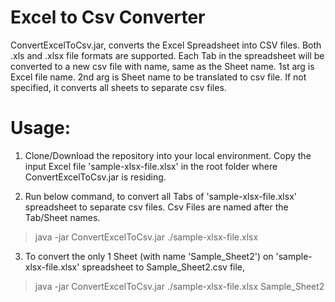 # Excel to Csv Converter

 ConvertExcelToCsv.jar, converts the Excel Spreadsheet into CSV files. Both .xls and .xlsx file formats are supported.
 Each Tab in the spreadsheet will be converted to a new csv file with name, same as the Sheet name. 
 1st arg is Excel file name. 2nd arg is Sheet name to be translated to csv file. 
 If not specified, it converts all sheets to separate csv files.
  
 # Usage:
  
   1) Clone/Download the repository into your local environment. Copy the input Excel file 'sample-xlsx-file.xlsx' in the root folder where ConvertExcelToCsv.jar is residing.
   
   2) Run below command, to convert all Tabs of 'sample-xlsx-file.xlsx' spreadsheet to separate csv files. Csv Files are named after the Tab/Sheet names.
  
   > java -jar ConvertExcelToCsv.jar ./sample-xlsx-file.xlsx
     
  3) To convert the only 1 Sheet (with name 'Sample_Sheet2') on 'sample-xlsx-file.xlsx' spreadsheet to Sample_Sheet2.csv file,
  
   > java -jar ConvertExcelToCsv.jar ./sample-xlsx-file.xlsx Sample_Sheet2 
    
